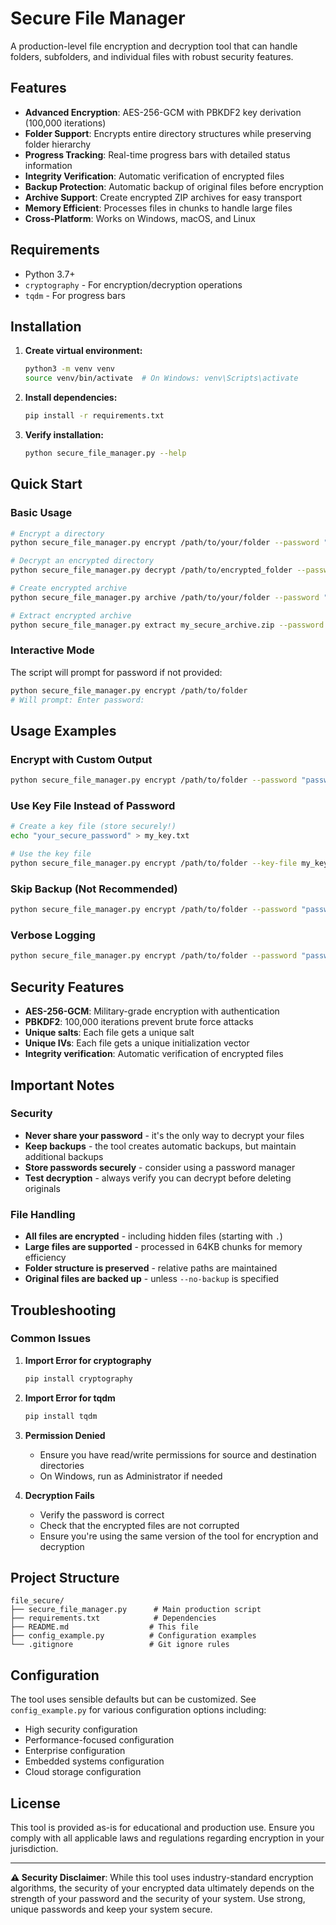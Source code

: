 # Secure File Manager

A production-level file encryption and decryption tool that can handle folders, subfolders, and individual files with robust security features.

## Features

- **Advanced Encryption**: AES-256-GCM with PBKDF2 key derivation (100,000 iterations)
- **Folder Support**: Encrypts entire directory structures while preserving folder hierarchy
- **Progress Tracking**: Real-time progress bars with detailed status information
- **Integrity Verification**: Automatic verification of encrypted files
- **Backup Protection**: Automatic backup of original files before encryption
- **Archive Support**: Create encrypted ZIP archives for easy transport
- **Memory Efficient**: Processes files in chunks to handle large files
- **Cross-Platform**: Works on Windows, macOS, and Linux

## Requirements

- Python 3.7+
- `cryptography` - For encryption/decryption operations
- `tqdm` - For progress bars

## Installation

1. **Create virtual environment:**
   ```bash
   python3 -m venv venv
   source venv/bin/activate  # On Windows: venv\Scripts\activate
   ```

2. **Install dependencies:**
   ```bash
   pip install -r requirements.txt
   ```

3. **Verify installation:**
   ```bash
   python secure_file_manager.py --help
   ```

## Quick Start

### Basic Usage

```bash
# Encrypt a directory
python secure_file_manager.py encrypt /path/to/your/folder --password "your_secure_password"

# Decrypt an encrypted directory
python secure_file_manager.py decrypt /path/to/encrypted_folder --password "your_secure_password"

# Create encrypted archive
python secure_file_manager.py archive /path/to/your/folder --password "your_password"

# Extract encrypted archive
python secure_file_manager.py extract my_secure_archive.zip --password "your_password"
```

### Interactive Mode

The script will prompt for password if not provided:

```bash
python secure_file_manager.py encrypt /path/to/folder
# Will prompt: Enter password:
```

## Usage Examples

### Encrypt with Custom Output
```bash
python secure_file_manager.py encrypt /path/to/folder --password "password" --output /path/to/output
```

### Use Key File Instead of Password
```bash
# Create a key file (store securely!)
echo "your_secure_password" > my_key.txt

# Use the key file
python secure_file_manager.py encrypt /path/to/folder --key-file my_key.txt
```

### Skip Backup (Not Recommended)
```bash
python secure_file_manager.py encrypt /path/to/folder --password "password" --no-backup
```

### Verbose Logging
```bash
python secure_file_manager.py encrypt /path/to/folder --password "password" --verbose
```

## Security Features

- **AES-256-GCM**: Military-grade encryption with authentication
- **PBKDF2**: 100,000 iterations prevent brute force attacks
- **Unique salts**: Each file gets a unique salt
- **Unique IVs**: Each file gets a unique initialization vector
- **Integrity verification**: Automatic verification of encrypted files

## Important Notes

### Security
- **Never share your password** - it's the only way to decrypt your files
- **Keep backups** - the tool creates automatic backups, but maintain additional backups
- **Store passwords securely** - consider using a password manager
- **Test decryption** - always verify you can decrypt before deleting originals

### File Handling
- **All files are encrypted** - including hidden files (starting with `.`)
- **Large files are supported** - processed in 64KB chunks for memory efficiency
- **Folder structure is preserved** - relative paths are maintained
- **Original files are backed up** - unless `--no-backup` is specified

## Troubleshooting

### Common Issues

1. **Import Error for cryptography**
   ```bash
   pip install cryptography
   ```

2. **Import Error for tqdm**
   ```bash
   pip install tqdm
   ```

3. **Permission Denied**
   - Ensure you have read/write permissions for source and destination directories
   - On Windows, run as Administrator if needed

4. **Decryption Fails**
   - Verify the password is correct
   - Check that the encrypted files are not corrupted
   - Ensure you're using the same version of the tool for encryption and decryption

## Project Structure

```
file_secure/
├── secure_file_manager.py      # Main production script
├── requirements.txt            # Dependencies
├── README.md                  # This file
├── config_example.py          # Configuration examples
└── .gitignore                 # Git ignore rules
```

## Configuration

The tool uses sensible defaults but can be customized. See `config_example.py` for various configuration options including:
- High security configuration
- Performance-focused configuration
- Enterprise configuration
- Embedded systems configuration
- Cloud storage configuration

## License

This tool is provided as-is for educational and production use. Ensure you comply with all applicable laws and regulations regarding encryption in your jurisdiction.

---

**⚠️ Security Disclaimer**: While this tool uses industry-standard encryption algorithms, the security of your encrypted data ultimately depends on the strength of your password and the security of your system. Use strong, unique passwords and keep your system secure. 